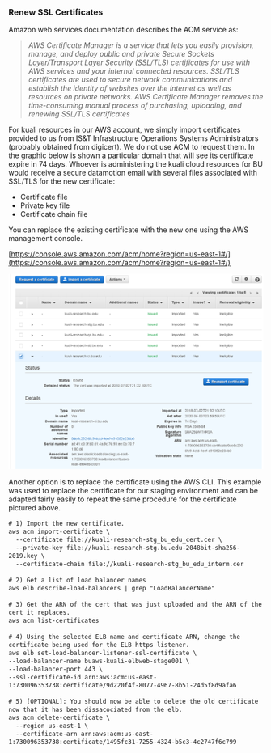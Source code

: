 ### Renew SSL Certificates

Amazon web services documentation describes the ACM service as:

> *AWS Certificate Manager is a service that lets you easily provision, manage, and deploy public and private Secure Sockets Layer/Transport Layer Security (SSL/TLS) certificates for use with AWS services and your internal connected resources. SSL/TLS certificates are used to secure network communications and establish the identity of websites over the Internet as well as resources on private networks. AWS Certificate Manager removes the time-consuming manual process of purchasing, uploading, and renewing SSL/TLS certificates*

For kuali resources in our AWS account, we simply import certificates provided to us from IS&T Infrastructure Operations Systems Administrators (probably obtained from digicert). We do not use ACM to request them. In the graphic below is shown a particular domain that will see its certificate expire in 74 days. Whoever is administering the kuali cloud resources for BU would receive a secure datamotion email with several files associated with SSL/TLS for the new certificate:

- Certificate file
- Private key file
- Certificate chain file

You can replace the existing certificate with the new one using the AWS management console.

[https://console.aws.amazon.com/acm/home?region=us-east-1#/](https://console.aws.amazon.com/acm/home?region=us-east-1#/)

<img src="images/acm.png" />



Another option is to replace the certificate using the AWS CLI.
This example was used to replace the certificate for our staging environment and can be adapted fairly easily to repeat the same procedure for the certificate pictured above.

```
# 1) Import the new certificate.
aws acm import-certificate \
  --certificate file://kuali-research-stg_bu_edu_cert.cer \
  --private-key file://kuali-research-stg.bu.edu-2048bit-sha256-2019.key \
  --certificate-chain file://kuali-research-stg_bu_edu_interm.cer

# 2) Get a list of load balancer names
aws elb describe-load-balancers | grep "LoadBalancerName"

# 3) Get the ARN of the cert that was just uploaded and the ARN of the cert it replaces.
aws acm list-certificates

# 4) Using the selected ELB name and certificate ARN, change the certificate being used for the ELB https listener.
aws elb set-load-balancer-listener-ssl-certificate \
--load-balancer-name buaws-kuali-elbweb-stage001 \
--load-balancer-port 443 \
--ssl-certificate-id arn:aws:acm:us-east-1:730096353738:certificate/9d220f4f-8077-4967-8b51-24d5f8d9afa6

# 5) [OPTIONAL]: You should now be able to delete the old certificate now that it has been dissacociated from the elb.
aws acm delete-certificate \
  --region us-east-1 \
  --certificate-arn arn:aws:acm:us-east-1:730096353738:certificate/1495fc31-7255-4324-b5c3-4c2747f6c799
```

